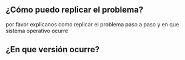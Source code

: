 ## ¿Cómo puedo replicar el problema?
por favor explicanos como replicar el problema paso a paso y en que sistema operativo ocurre
## ¿En que versión ocurre?
